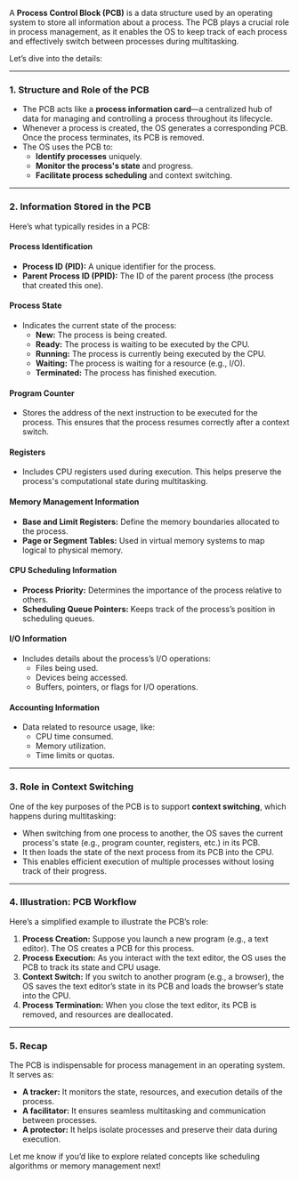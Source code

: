 A **Process Control Block (PCB)** is a data structure used by an operating system to store all information about a process. The PCB plays a crucial role in process management, as it enables the OS to keep track of each process and effectively switch between processes during multitasking.

Let’s dive into the details:

---

### **1. Structure and Role of the PCB**
- The PCB acts like a **process information card**—a centralized hub of data for managing and controlling a process throughout its lifecycle.
- Whenever a process is created, the OS generates a corresponding PCB. Once the process terminates, its PCB is removed.
- The OS uses the PCB to:
  - **Identify processes** uniquely.
  - **Monitor the process's state** and progress.
  - **Facilitate process scheduling** and context switching.

---

### **2. Information Stored in the PCB**
Here’s what typically resides in a PCB:

#### **Process Identification**
- **Process ID (PID):** A unique identifier for the process.
- **Parent Process ID (PPID):** The ID of the parent process (the process that created this one).

#### **Process State**
- Indicates the current state of the process:
  - **New:** The process is being created.
  - **Ready:** The process is waiting to be executed by the CPU.
  - **Running:** The process is currently being executed by the CPU.
  - **Waiting:** The process is waiting for a resource (e.g., I/O).
  - **Terminated:** The process has finished execution.

#### **Program Counter**
- Stores the address of the next instruction to be executed for the process. This ensures that the process resumes correctly after a context switch.

#### **Registers**
- Includes CPU registers used during execution. This helps preserve the process's computational state during multitasking.

#### **Memory Management Information**
- **Base and Limit Registers:** Define the memory boundaries allocated to the process.
- **Page or Segment Tables:** Used in virtual memory systems to map logical to physical memory.

#### **CPU Scheduling Information**
- **Process Priority:** Determines the importance of the process relative to others.
- **Scheduling Queue Pointers:** Keeps track of the process’s position in scheduling queues.

#### **I/O Information**
- Includes details about the process’s I/O operations:
  - Files being used.
  - Devices being accessed.
  - Buffers, pointers, or flags for I/O operations.

#### **Accounting Information**
- Data related to resource usage, like:
  - CPU time consumed.
  - Memory utilization.
  - Time limits or quotas.

---

### **3. Role in Context Switching**
One of the key purposes of the PCB is to support **context switching**, which happens during multitasking:
- When switching from one process to another, the OS saves the current process's state (e.g., program counter, registers, etc.) in its PCB.
- It then loads the state of the next process from its PCB into the CPU.
- This enables efficient execution of multiple processes without losing track of their progress.

---

### **4. Illustration: PCB Workflow**
Here’s a simplified example to illustrate the PCB’s role:
1. **Process Creation:** Suppose you launch a new program (e.g., a text editor). The OS creates a PCB for this process.
2. **Process Execution:** As you interact with the text editor, the OS uses the PCB to track its state and CPU usage.
3. **Context Switch:** If you switch to another program (e.g., a browser), the OS saves the text editor’s state in its PCB and loads the browser’s state into the CPU.
4. **Process Termination:** When you close the text editor, its PCB is removed, and resources are deallocated.

---

### **5. Recap**
The PCB is indispensable for process management in an operating system. It serves as:
- **A tracker:** It monitors the state, resources, and execution details of the process.
- **A facilitator:** It ensures seamless multitasking and communication between processes.
- **A protector:** It helps isolate processes and preserve their data during execution.

Let me know if you’d like to explore related concepts like scheduling algorithms or memory management next!
